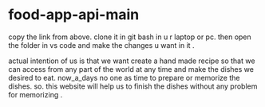 # food-app-api-main
copy the link from above. clone it in git bash in u r laptop or pc.
then open the folder in vs code and make the changes u want in it .


actual intention of us is that
we want create a hand made recipe so that we can access from any part of the world at any time and make the dishes we desired to eat.
now_a_days no one as time to prepare or memorize the dishes. so. this website will help us to finish the dishes without any problem for memorizing . 
